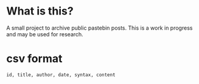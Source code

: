 # What is this?
A small project to archive public pastebin posts. This is a work in progress and may be used for research.

# csv format
```
id, title, author, date, syntax, content

```